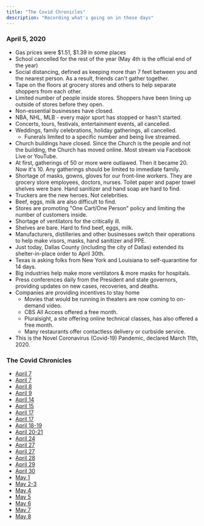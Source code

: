 ```yaml
---
title: "The Covid Chronicles"
description: "Recording what's going on in these days"
---
```


### April 5, 2020

- Gas prices were $1.51, $1.39 in some places
- School cancelled for the rest of the year (May 4th is the official end of the year)
- Social distancing, defined as keeping more than 7 feet between you and the nearest person. As a result, friends can't gather together.
- Tape on the floors at grocery stores and others to help separate shoppers from each other.
- Limited number of people inside stores. Shoppers have been lining up outside of stores before they open.
- Non-essential businesses have closed.
- NBA, NHL, MLB - every major sport has stopped or hasn't started.
- Concerts, tours, festivals, entertainment events, all cancelled.
- Weddings, family celebrations, holiday gatherings, all cancelled.
  - Funerals limited to a specific number and being live streamed.
- Church buildings have closed. Since the Church is the people and not the building, the Church has moved online. Most stream via Facebook Live or YouTube.
- At first, gatherings of 50 or more were outlawed. Then it became 20. Now it's 10. Any gatherings should be limited to immediate family.
- Shortage of masks, gowns, gloves for our front-line workers. They are grocery store employees, doctors, nurses. Toilet paper and paper towel shelves were bare. Hand sanitizer and hand soap are hard to find.
- Truckers are the new heroes. Not celebrities.
- Beef, eggs, milk are also difficult to find.
- Stores are promoting "One Cart/One Person" policy and limiting the number of customers inside.
- Shortage of ventilators for the critically ill.
- Shelves are bare. Hard to find beef, eggs, milk.
- Manufacturers, distilleries and other businesses switch their operations to help make visors, masks, hand sanitizer and PPE.
- Just today, Dallas County (including the city of Dallas) extended its shelter-in-place order to April 30th.
- Texas is asking folks from New York and Louisiana to self-quarantine for 14 days.
- Big industries help make more ventilators & more masks for hospitals.
- Press conferences daily from the President and state governors, providing updates on new cases, recoveries, and deaths.
- Companies are providing incentives to stay home
  - Movies that would be running in theaters are now coming to on-demand video.
  - CBS All Access offered a free month.
  - Pluralsight, a site offering online technical classes, has also offered a free month.
  - Many restaurants offer contactless delivery or curbside service.
- This is the Novel Coronavirus (Covid-19) Pandemic, declared March 11th, 2020.

### The Covid Chronicles

- [April 7](april-7)
- [April 7](april-7)
- [April 8](april-8)
- [April 9](april-9)
- [April 14](april-14)
- [April 15](april-15)
- [April 17](april-17)
- [April 17](april-17)
- [April 18-19](april-18-19)
- [April 20-21](april-20-21)
- [April 24](april-24)
- [April 27](april-27)
- [April 27](april-27)
- [April 28](april-28)
- [April 29](april-29)
- [April 30](april-30)
- [May 1](may-1)
- [May 2-3](may-2-3)
- [May 4](may-4)
- [May 5](may-5)
- [May 6](may-6)
- [May 7](may-7)
- [May 8](may-8)
